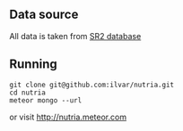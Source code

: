 ## Data source
All data is taken from [SR2 database](http://www.ars.usda.gov/News/docs.htm?docid=18879)

## Running

```
git clone git@github.com:ilvar/nutria.git
cd nutria
meteor mongo --url
```

or visit http://nutria.meteor.com
